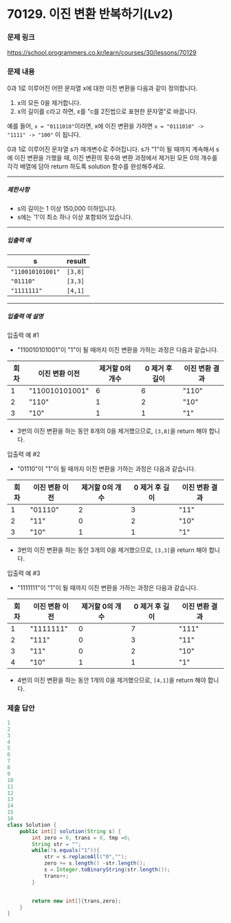 # 70129. 이진 변환 반복하기(Lv2)
### 문제 링크
https://school.programmers.co.kr/learn/courses/30/lessons/70129
### 문제 내용
0과 1로 이루어진 어떤 문자열 x에 대한 이진 변환을 다음과 같이 정의합니다.

1. x의 모든 0을 제거합니다.
2. x의 길이를 c라고 하면, x를 "c를 2진법으로 표현한 문자열"로 바꿉니다.

예를 들어, `x = "0111010"`이라면, x에 이진 변환을 가하면 `x = "0111010" -> "1111" -> "100"` 이 됩니다.

0과 1로 이루어진 문자열 s가 매개변수로 주어집니다. s가 "1"이 될 때까지 계속해서 s에 이진 변환을 가했을 때, 이진 변환의 횟수와 변환 과정에서 제거된 모든 0의 개수를 각각 배열에 담아 return 하도록 solution 함수를 완성해주세요.

*** ** * ** ***

##### 제한사항

* s의 길이는 1 이상 150,000 이하입니다.
* s에는 '1'이 최소 하나 이상 포함되어 있습니다.

*** ** * ** ***

##### 입출력 예

|        s         | result  |
|------------------|---------|
| `"110010101001"` | `[3,8]` |
| `"01110"`        | `[3,3]` |
| `"1111111"`      | `[4,1]` |

*** ** * ** ***

##### 입출력 예 설명

입출력 예 #1

* "110010101001"이 "1"이 될 때까지 이진 변환을 가하는 과정은 다음과 같습니다.

| 회차 |    이진 변환 이전    | 제거할 0의 개수 | 0 제거 후 길이 | 이진 변환 결과 |
|----|----------------|-----------|-----------|----------|
| 1  | "110010101001" | 6         | 6         | "110"    |
| 2  | "110"          | 1         | 2         | "10"     |
| 3  | "10"           | 1         | 1         | "1"      |

* 3번의 이진 변환을 하는 동안 8개의 0을 제거했으므로, `[3,8]`을 return 해야 합니다.

입출력 예 #2

* "01110"이 "1"이 될 때까지 이진 변환을 가하는 과정은 다음과 같습니다.

| 회차 | 이진 변환 이전 | 제거할 0의 개수 | 0 제거 후 길이 | 이진 변환 결과 |
|----|----------|-----------|-----------|----------|
| 1  | "01110"  | 2         | 3         | "11"     |
| 2  | "11"     | 0         | 2         | "10"     |
| 3  | "10"     | 1         | 1         | "1"      |

* 3번의 이진 변환을 하는 동안 3개의 0을 제거했으므로, `[3,3]`을 return 해야 합니다.

입출력 예 #3

* "1111111"이 "1"이 될 때까지 이진 변환을 가하는 과정은 다음과 같습니다.

| 회차 | 이진 변환 이전  | 제거할 0의 개수 | 0 제거 후 길이 | 이진 변환 결과 |
|----|-----------|-----------|-----------|----------|
| 1  | "1111111" | 0         | 7         | "111"    |
| 2  | "111"     | 0         | 3         | "11"     |
| 3  | "11"      | 0         | 2         | "10"     |
| 4  | "10"      | 1         | 1         | "1"      |

* 4번의 이진 변환을 하는 동안 1개의 0을 제거했으므로, `[4,1]`을 return 해야 합니다.

### 제출 답안
```java
1
2
3
4
5
6
7
8
9
10
11
12
13
14
15
16
class Solution {
    public int[] solution(String s) {
        int zero = 0, trans = 0, tmp =0;
        String str = "";
        while(!s.equals("1")){
            str = s.replaceAll("0","");
            zero += s.length() -str.length();
            s = Integer.toBinaryString(str.length());            
            trans++;
        }


        return new int[]{trans,zero};
    }
}
```
